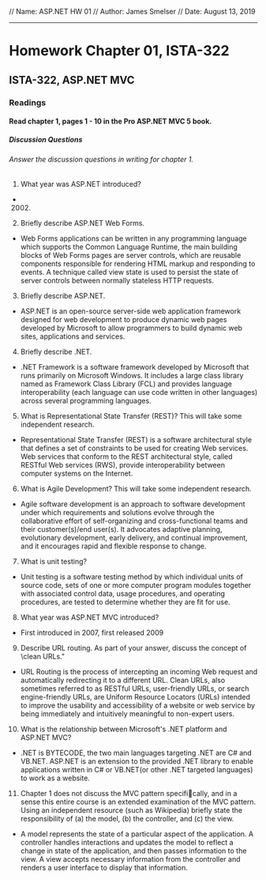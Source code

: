 // Name: ASP.NET HW 01
// Author: James Smelser
// Date: August 13, 2019

---------------------------------------------------------------
# Homework Chapter 01, ISTA-322
## ISTA-322, ASP.NET MVC
### Readings
#### Read chapter 1, pages 1 - 10 in the Pro ASP.NET MVC 5 book.
##### Discussion Questions
###### Answer the discussion questions in writing for chapter 1.
1. What year was ASP.NET introduced?
- 2002.
2. Briefly describe ASP.NET Web Forms.
- Web Forms applications can be written in any programming language which supports the Common Language Runtime,
the main building blocks of Web Forms pages are server controls, which are reusable components responsible for rendering
HTML markup and responding to events. A technique called view state is used to persist the state of server controls
between normally stateless HTTP requests.
3. Briefly describe ASP.NET.
- ASP.NET is an open-source server-side web application framework designed for web development to produce dynamic
web pages developed by Microsoft to allow programmers to build dynamic web sites, applications and services.
4. Briefly describe .NET.
- .NET Framework is a software framework developed by Microsoft that runs primarily on Microsoft Windows. It
includes a large class library named as Framework Class Library (FCL) and provides language interoperability
(each language can use code written in other languages) across several programming languages.
5. What is Representational State Transfer (REST)? This will take some independent research.
- Representational State Transfer (REST) is a software architectural style that defines a set of constraints
to be used for creating Web services. Web services that conform to the REST architectural style, called RESTful
Web services (RWS), provide interoperability between computer systems on the Internet.
6. What is Agile Development? This will take some independent research.
- Agile software development is an approach to software development under which requirements and solutions evolve
through the collaborative effort of self-organizing and cross-functional teams and their customer(s)/end user(s).
It advocates adaptive planning, evolutionary development, early delivery, and continual improvement, and it encourages
rapid and flexible response to change.
7. What is unit testing?
- Unit testing is a software testing method by which individual units of source code, sets of one or more computer program
modules together with associated control data, usage procedures, and operating procedures, are tested to determine whether
they are fit for use.
8. What year was ASP.NET MVC introduced?
- First introduced in 2007, first released 2009
9. Describe URL routing. As part of your answer, discuss the concept of \clean URLs."
- URL Routing is the process of intercepting an incoming Web request and automatically redirecting it to a different URL.
Clean URLs, also sometimes referred to as RESTful URLs, user-friendly URLs, or search engine-friendly URLs, are Uniform
Resource Locators (URLs) intended to improve the usability and accessibility of a website or web service by being immediately
and intuitively meaningful to non-expert users.
10. What is the relationship between Microsoft's .NET platform and ASP.NET MVC?
-  .NET is BYTECODE, the two main languages targeting .NET are C# and VB.NET. ASP.NET is an extension to the provided .NET
library to enable applications written in C# or VB.NET(or other .NET targeted languages) to work as a website.
11. Chapter 1 does not discuss the MVC pattern specifically, and in a sense this entire course is an extended
examination of the MVC pattern. Using an independent resource (such as Wikipedia) briefly state the
responsibility of (a) the model, (b) the controller, and (c) the view.
- A model represents the state of a particular aspect of the application. A controller handles interactions and updates
the model to reflect a change in state of the application, and then passes information to the view. A view accepts necessary
information from the controller and renders a user interface to display that information.
